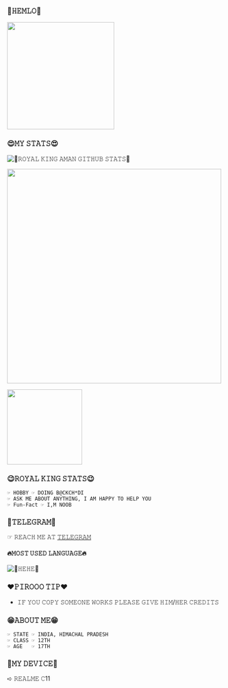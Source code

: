 ### 🥳𝙷𝙴𝙼𝙻𝙾🥳

<img align='centre' src='https://te.legra.ph/file/976a9fce66b9c2833afe9.jpg' width='250"'>

### 😍𝙼𝚈 𝚂𝚃𝙰𝚃𝚂😍
![🌺𝚁𝙾𝚈𝙰𝙻 𝙺𝙸𝙽𝙶 𝙰𝙼𝙰𝙽 𝙶𝙸𝚃𝙷𝚄𝙱 𝚂𝚃𝙰𝚃𝚂🌺](https://github-readme-stats.vercel.app/api?username=DARKAMAN6&show_icons=true&theme=midnight-purple)

<img src='https://github-readme-streak-stats.herokuapp.com/?user=DARKAMAN6&theme=midnight-purple&show_icon=true' width='500"'></p> <img src='https://komarev.com/ghpvc/?username=DARKAMAN6&label=My%20Profile%20Views&color=blueviolet&style=plastic' width='175"'></p>

### 😉𝚁𝙾𝚈𝙰𝙻 𝙺𝙸𝙽𝙶 𝚂𝚃𝙰𝚃𝚂😉 

```
☞︎︎︎ 𝙷𝙾𝙱𝙱𝚈 ☞︎︎︎ 𝙳𝙾𝙸𝙽𝙶 𝙱@𝙲𝙺𝙲𝙷*𝙳𝙸
☞︎︎︎ 𝙰𝚂𝙺 𝙼𝙴 𝙰𝙱𝙾𝚄𝚃 𝙰𝙽𝚈𝚃𝙷𝙸𝙽𝙶, 𝙸 𝙰𝙼 𝙷𝙰𝙿𝙿𝚈 𝚃𝙾 𝙷𝙴𝙻𝙿 𝚈𝙾𝚄
☞︎︎︎ Fun-Fact ☞︎︎︎ 𝙸,𝙼 𝙽𝙾𝙾𝙱
```
### 💖𝚃𝙴𝙻𝙴𝙶𝚁𝙰𝙼💖 

☞︎︎︎ 𝚁𝙴𝙰𝙲𝙷 𝙼𝙴 𝙰𝚃 [𝚃𝙴𝙻𝙴𝙶𝚁𝙰𝙼](https://t.me/R0Y41_KING)

#### 🔥𝙼𝙾𝚂𝚃 𝚄𝚂𝙴𝙳 𝙻𝙰𝙽𝙶𝚄𝙰𝙶𝙴🔥

![🥳𝙷𝙴𝙷𝙴🥳](https://github-readme-stats.vercel.app/api/top-langs/?username=DARKAMAN6&theme=midnight-purple)


### ❤️𝙿𝙸𝚁𝙾𝙾𝙾 𝚃𝙸𝙿❤️

- 𝙸𝙵 𝚈𝙾𝚄 𝙲𝙾𝙿𝚈 𝚂𝙾𝙼𝙴𝙾𝙽𝙴 𝚆𝙾𝚁𝙺𝚂 𝙿𝙻𝙴𝙰𝚂𝙴 𝙶𝙸𝚅𝙴 𝙷𝙸𝙼/𝙷𝙴𝚁 𝙲𝚁𝙴𝙳𝙸𝚃𝚂 

### 😁𝙰𝙱𝙾𝚄𝚃 𝙼𝙴😁

```
☞︎︎︎ 𝚂𝚃𝙰𝚃𝙴 ☞︎︎︎ 𝙸𝙽𝙳𝙸𝙰, 𝙷𝙸𝙼𝙰𝙲𝙷𝙰𝙻 𝙿𝚁𝙰𝙳𝙴𝚂𝙷
☞︎︎︎ 𝙲𝙻𝙰𝚂𝚂 ☞︎︎︎ 12𝚃𝙷
☞︎︎︎ 𝙰𝙶𝙴   ☞︎︎︎ 17𝚃𝙷
```

### 🌺𝙼𝚈 𝙳𝙴𝚅𝙸𝙲𝙴🌺 

➪ 𝚁𝙴𝙰𝙻𝙼𝙴 𝙲11
  
